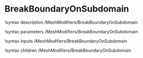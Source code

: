<!-- MOOSE Documentation Stub: Remove this when content is added. -->

# BreakBoundaryOnSubdomain
!syntax description /MeshModifiers/BreakBoundaryOnSubdomain

!syntax parameters /MeshModifiers/BreakBoundaryOnSubdomain

!syntax inputs /MeshModifiers/BreakBoundaryOnSubdomain

!syntax children /MeshModifiers/BreakBoundaryOnSubdomain
